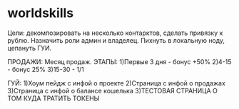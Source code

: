 # worldskills
Цели: декомпозировать на несколько контарктов, сделать привязку к рублю. Назначить роли админ и владелец. Пихнуть в локальную ноду, цепануть ГУИ.

ПРОДАЖИ:
Месяц продаж.
ЭТАПЫ:
1)Первые 3 дня - бонус +50%
2)4-15 - бонус 25%
3)15-30 - 1/1

ГУЙ:
1)Хоум пейдж с инфой о проекте
2)Страница с инфой о продажах
3)Страница с инфой о балансе кошелька
3)ТЕСТОВАЯ СТРАНИЦА О ТОМ КУДА ТРАТИТЬ ТОКЕНЫ








